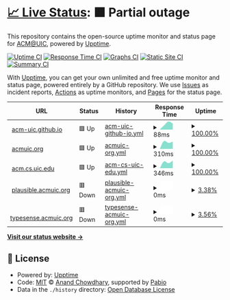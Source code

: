 # [📈 Live Status](https://acm-uic.github.io/upptime): <!--live status--> **🟧 Partial outage**

This repository contains the open-source uptime monitor and status page for [ACM@UIC](acm.cs.uic.edu), powered by [Upptime](https://github.com/upptime/upptime).

[![Uptime CI](https://github.com/acm-uic/upptime/workflows/Uptime%20CI/badge.svg)](https://github.com/acm-uic/upptime/actions?query=workflow%3A%22Uptime+CI%22)
[![Response Time CI](https://github.com/acm-uic/upptime/workflows/Response%20Time%20CI/badge.svg)](https://github.com/acm-uic/upptime/actions?query=workflow%3A%22Response+Time+CI%22)
[![Graphs CI](https://github.com/acm-uic/upptime/workflows/Graphs%20CI/badge.svg)](https://github.com/acm-uic/upptime/actions?query=workflow%3A%22Graphs+CI%22)
[![Static Site CI](https://github.com/acm-uic/upptime/workflows/Static%20Site%20CI/badge.svg)](https://github.com/acm-uic/upptime/actions?query=workflow%3A%22Static+Site+CI%22)
[![Summary CI](https://github.com/acm-uic/upptime/workflows/Summary%20CI/badge.svg)](https://github.com/acm-uic/upptime/actions?query=workflow%3A%22Summary+CI%22)

With [Upptime](https://upptime.js.org), you can get your own unlimited and free uptime monitor and status page, powered entirely by a GitHub repository. We use [Issues](https://github.com/acm-uic/upptime/issues) as incident reports, [Actions](https://github.com/acm-uic/upptime/actions) as uptime monitors, and [Pages](https://acm-uic.github.io/upptime) for the status page.

<!--start: status pages-->
<!-- This summary is generated by Upptime (https://github.com/upptime/upptime) -->
<!-- Do not edit this manually, your changes will be overwritten -->
<!-- prettier-ignore -->
| URL | Status | History | Response Time | Uptime |
| --- | ------ | ------- | ------------- | ------ |
| <img alt="" src="https://icons.duckduckgo.com/ip3/acm-uic.github.io.ico" height="13"> [acm-uic.github.io](https://acm-uic.github.io) | 🟩 Up | [acm-uic-github-io.yml](https://github.com/acm-uic/upptime/commits/HEAD/history/acm-uic-github-io.yml) | <details><summary><img alt="Response time graph" src="./graphs/acm-uic-github-io/response-time-week.png" height="20"> 88ms</summary><br><a href="https://acm-uic.github.io/upptime/history/acm-uic-github-io"><img alt="Response time 88" src="https://img.shields.io/endpoint?url=https%3A%2F%2Fraw.githubusercontent.com%2Facm-uic%2Fupptime%2FHEAD%2Fapi%2Facm-uic-github-io%2Fresponse-time.json"></a><br><a href="https://acm-uic.github.io/upptime/history/acm-uic-github-io"><img alt="24-hour response time 88" src="https://img.shields.io/endpoint?url=https%3A%2F%2Fraw.githubusercontent.com%2Facm-uic%2Fupptime%2FHEAD%2Fapi%2Facm-uic-github-io%2Fresponse-time-day.json"></a><br><a href="https://acm-uic.github.io/upptime/history/acm-uic-github-io"><img alt="7-day response time 88" src="https://img.shields.io/endpoint?url=https%3A%2F%2Fraw.githubusercontent.com%2Facm-uic%2Fupptime%2FHEAD%2Fapi%2Facm-uic-github-io%2Fresponse-time-week.json"></a><br><a href="https://acm-uic.github.io/upptime/history/acm-uic-github-io"><img alt="30-day response time 88" src="https://img.shields.io/endpoint?url=https%3A%2F%2Fraw.githubusercontent.com%2Facm-uic%2Fupptime%2FHEAD%2Fapi%2Facm-uic-github-io%2Fresponse-time-month.json"></a><br><a href="https://acm-uic.github.io/upptime/history/acm-uic-github-io"><img alt="1-year response time 88" src="https://img.shields.io/endpoint?url=https%3A%2F%2Fraw.githubusercontent.com%2Facm-uic%2Fupptime%2FHEAD%2Fapi%2Facm-uic-github-io%2Fresponse-time-year.json"></a></details> | <details><summary><a href="https://acm-uic.github.io/upptime/history/acm-uic-github-io">100.00%</a></summary><a href="https://acm-uic.github.io/upptime/history/acm-uic-github-io"><img alt="All-time uptime 100.00%" src="https://img.shields.io/endpoint?url=https%3A%2F%2Fraw.githubusercontent.com%2Facm-uic%2Fupptime%2FHEAD%2Fapi%2Facm-uic-github-io%2Fuptime.json"></a><br><a href="https://acm-uic.github.io/upptime/history/acm-uic-github-io"><img alt="24-hour uptime 100.00%" src="https://img.shields.io/endpoint?url=https%3A%2F%2Fraw.githubusercontent.com%2Facm-uic%2Fupptime%2FHEAD%2Fapi%2Facm-uic-github-io%2Fuptime-day.json"></a><br><a href="https://acm-uic.github.io/upptime/history/acm-uic-github-io"><img alt="7-day uptime 100.00%" src="https://img.shields.io/endpoint?url=https%3A%2F%2Fraw.githubusercontent.com%2Facm-uic%2Fupptime%2FHEAD%2Fapi%2Facm-uic-github-io%2Fuptime-week.json"></a><br><a href="https://acm-uic.github.io/upptime/history/acm-uic-github-io"><img alt="30-day uptime 100.00%" src="https://img.shields.io/endpoint?url=https%3A%2F%2Fraw.githubusercontent.com%2Facm-uic%2Fupptime%2FHEAD%2Fapi%2Facm-uic-github-io%2Fuptime-month.json"></a><br><a href="https://acm-uic.github.io/upptime/history/acm-uic-github-io"><img alt="1-year uptime 100.00%" src="https://img.shields.io/endpoint?url=https%3A%2F%2Fraw.githubusercontent.com%2Facm-uic%2Fupptime%2FHEAD%2Fapi%2Facm-uic-github-io%2Fuptime-year.json"></a></details>
| <img alt="" src="https://icons.duckduckgo.com/ip3/acmuic.org.ico" height="13"> [acmuic.org](https://acmuic.org) | 🟩 Up | [acmuic-org.yml](https://github.com/acm-uic/upptime/commits/HEAD/history/acmuic-org.yml) | <details><summary><img alt="Response time graph" src="./graphs/acmuic-org/response-time-week.png" height="20"> 310ms</summary><br><a href="https://acm-uic.github.io/upptime/history/acmuic-org"><img alt="Response time 310" src="https://img.shields.io/endpoint?url=https%3A%2F%2Fraw.githubusercontent.com%2Facm-uic%2Fupptime%2FHEAD%2Fapi%2Facmuic-org%2Fresponse-time.json"></a><br><a href="https://acm-uic.github.io/upptime/history/acmuic-org"><img alt="24-hour response time 310" src="https://img.shields.io/endpoint?url=https%3A%2F%2Fraw.githubusercontent.com%2Facm-uic%2Fupptime%2FHEAD%2Fapi%2Facmuic-org%2Fresponse-time-day.json"></a><br><a href="https://acm-uic.github.io/upptime/history/acmuic-org"><img alt="7-day response time 310" src="https://img.shields.io/endpoint?url=https%3A%2F%2Fraw.githubusercontent.com%2Facm-uic%2Fupptime%2FHEAD%2Fapi%2Facmuic-org%2Fresponse-time-week.json"></a><br><a href="https://acm-uic.github.io/upptime/history/acmuic-org"><img alt="30-day response time 310" src="https://img.shields.io/endpoint?url=https%3A%2F%2Fraw.githubusercontent.com%2Facm-uic%2Fupptime%2FHEAD%2Fapi%2Facmuic-org%2Fresponse-time-month.json"></a><br><a href="https://acm-uic.github.io/upptime/history/acmuic-org"><img alt="1-year response time 310" src="https://img.shields.io/endpoint?url=https%3A%2F%2Fraw.githubusercontent.com%2Facm-uic%2Fupptime%2FHEAD%2Fapi%2Facmuic-org%2Fresponse-time-year.json"></a></details> | <details><summary><a href="https://acm-uic.github.io/upptime/history/acmuic-org">100.00%</a></summary><a href="https://acm-uic.github.io/upptime/history/acmuic-org"><img alt="All-time uptime 100.00%" src="https://img.shields.io/endpoint?url=https%3A%2F%2Fraw.githubusercontent.com%2Facm-uic%2Fupptime%2FHEAD%2Fapi%2Facmuic-org%2Fuptime.json"></a><br><a href="https://acm-uic.github.io/upptime/history/acmuic-org"><img alt="24-hour uptime 100.00%" src="https://img.shields.io/endpoint?url=https%3A%2F%2Fraw.githubusercontent.com%2Facm-uic%2Fupptime%2FHEAD%2Fapi%2Facmuic-org%2Fuptime-day.json"></a><br><a href="https://acm-uic.github.io/upptime/history/acmuic-org"><img alt="7-day uptime 100.00%" src="https://img.shields.io/endpoint?url=https%3A%2F%2Fraw.githubusercontent.com%2Facm-uic%2Fupptime%2FHEAD%2Fapi%2Facmuic-org%2Fuptime-week.json"></a><br><a href="https://acm-uic.github.io/upptime/history/acmuic-org"><img alt="30-day uptime 100.00%" src="https://img.shields.io/endpoint?url=https%3A%2F%2Fraw.githubusercontent.com%2Facm-uic%2Fupptime%2FHEAD%2Fapi%2Facmuic-org%2Fuptime-month.json"></a><br><a href="https://acm-uic.github.io/upptime/history/acmuic-org"><img alt="1-year uptime 100.00%" src="https://img.shields.io/endpoint?url=https%3A%2F%2Fraw.githubusercontent.com%2Facm-uic%2Fupptime%2FHEAD%2Fapi%2Facmuic-org%2Fuptime-year.json"></a></details>
| <img alt="" src="https://icons.duckduckgo.com/ip3/acm.cs.uic.edu.ico" height="13"> [acm.cs.uic.edu](https://acm.cs.uic.edu) | 🟩 Up | [acm-cs-uic-edu.yml](https://github.com/acm-uic/upptime/commits/HEAD/history/acm-cs-uic-edu.yml) | <details><summary><img alt="Response time graph" src="./graphs/acm-cs-uic-edu/response-time-week.png" height="20"> 346ms</summary><br><a href="https://acm-uic.github.io/upptime/history/acm-cs-uic-edu"><img alt="Response time 346" src="https://img.shields.io/endpoint?url=https%3A%2F%2Fraw.githubusercontent.com%2Facm-uic%2Fupptime%2FHEAD%2Fapi%2Facm-cs-uic-edu%2Fresponse-time.json"></a><br><a href="https://acm-uic.github.io/upptime/history/acm-cs-uic-edu"><img alt="24-hour response time 346" src="https://img.shields.io/endpoint?url=https%3A%2F%2Fraw.githubusercontent.com%2Facm-uic%2Fupptime%2FHEAD%2Fapi%2Facm-cs-uic-edu%2Fresponse-time-day.json"></a><br><a href="https://acm-uic.github.io/upptime/history/acm-cs-uic-edu"><img alt="7-day response time 346" src="https://img.shields.io/endpoint?url=https%3A%2F%2Fraw.githubusercontent.com%2Facm-uic%2Fupptime%2FHEAD%2Fapi%2Facm-cs-uic-edu%2Fresponse-time-week.json"></a><br><a href="https://acm-uic.github.io/upptime/history/acm-cs-uic-edu"><img alt="30-day response time 346" src="https://img.shields.io/endpoint?url=https%3A%2F%2Fraw.githubusercontent.com%2Facm-uic%2Fupptime%2FHEAD%2Fapi%2Facm-cs-uic-edu%2Fresponse-time-month.json"></a><br><a href="https://acm-uic.github.io/upptime/history/acm-cs-uic-edu"><img alt="1-year response time 346" src="https://img.shields.io/endpoint?url=https%3A%2F%2Fraw.githubusercontent.com%2Facm-uic%2Fupptime%2FHEAD%2Fapi%2Facm-cs-uic-edu%2Fresponse-time-year.json"></a></details> | <details><summary><a href="https://acm-uic.github.io/upptime/history/acm-cs-uic-edu">100.00%</a></summary><a href="https://acm-uic.github.io/upptime/history/acm-cs-uic-edu"><img alt="All-time uptime 100.00%" src="https://img.shields.io/endpoint?url=https%3A%2F%2Fraw.githubusercontent.com%2Facm-uic%2Fupptime%2FHEAD%2Fapi%2Facm-cs-uic-edu%2Fuptime.json"></a><br><a href="https://acm-uic.github.io/upptime/history/acm-cs-uic-edu"><img alt="24-hour uptime 100.00%" src="https://img.shields.io/endpoint?url=https%3A%2F%2Fraw.githubusercontent.com%2Facm-uic%2Fupptime%2FHEAD%2Fapi%2Facm-cs-uic-edu%2Fuptime-day.json"></a><br><a href="https://acm-uic.github.io/upptime/history/acm-cs-uic-edu"><img alt="7-day uptime 100.00%" src="https://img.shields.io/endpoint?url=https%3A%2F%2Fraw.githubusercontent.com%2Facm-uic%2Fupptime%2FHEAD%2Fapi%2Facm-cs-uic-edu%2Fuptime-week.json"></a><br><a href="https://acm-uic.github.io/upptime/history/acm-cs-uic-edu"><img alt="30-day uptime 100.00%" src="https://img.shields.io/endpoint?url=https%3A%2F%2Fraw.githubusercontent.com%2Facm-uic%2Fupptime%2FHEAD%2Fapi%2Facm-cs-uic-edu%2Fuptime-month.json"></a><br><a href="https://acm-uic.github.io/upptime/history/acm-cs-uic-edu"><img alt="1-year uptime 100.00%" src="https://img.shields.io/endpoint?url=https%3A%2F%2Fraw.githubusercontent.com%2Facm-uic%2Fupptime%2FHEAD%2Fapi%2Facm-cs-uic-edu%2Fuptime-year.json"></a></details>
| <img alt="" src="https://icons.duckduckgo.com/ip3/plausible.acmuic.org.ico" height="13"> [plausible.acmuic.org](https://plausible.acmuic.org) | 🟥 Down | [plausible-acmuic-org.yml](https://github.com/acm-uic/upptime/commits/HEAD/history/plausible-acmuic-org.yml) | <details><summary><img alt="Response time graph" src="./graphs/plausible-acmuic-org/response-time-week.png" height="20"> 0ms</summary><br><a href="https://acm-uic.github.io/upptime/history/plausible-acmuic-org"><img alt="Response time 0" src="https://img.shields.io/endpoint?url=https%3A%2F%2Fraw.githubusercontent.com%2Facm-uic%2Fupptime%2FHEAD%2Fapi%2Fplausible-acmuic-org%2Fresponse-time.json"></a><br><a href="https://acm-uic.github.io/upptime/history/plausible-acmuic-org"><img alt="24-hour response time 0" src="https://img.shields.io/endpoint?url=https%3A%2F%2Fraw.githubusercontent.com%2Facm-uic%2Fupptime%2FHEAD%2Fapi%2Fplausible-acmuic-org%2Fresponse-time-day.json"></a><br><a href="https://acm-uic.github.io/upptime/history/plausible-acmuic-org"><img alt="7-day response time 0" src="https://img.shields.io/endpoint?url=https%3A%2F%2Fraw.githubusercontent.com%2Facm-uic%2Fupptime%2FHEAD%2Fapi%2Fplausible-acmuic-org%2Fresponse-time-week.json"></a><br><a href="https://acm-uic.github.io/upptime/history/plausible-acmuic-org"><img alt="30-day response time 0" src="https://img.shields.io/endpoint?url=https%3A%2F%2Fraw.githubusercontent.com%2Facm-uic%2Fupptime%2FHEAD%2Fapi%2Fplausible-acmuic-org%2Fresponse-time-month.json"></a><br><a href="https://acm-uic.github.io/upptime/history/plausible-acmuic-org"><img alt="1-year response time 0" src="https://img.shields.io/endpoint?url=https%3A%2F%2Fraw.githubusercontent.com%2Facm-uic%2Fupptime%2FHEAD%2Fapi%2Fplausible-acmuic-org%2Fresponse-time-year.json"></a></details> | <details><summary><a href="https://acm-uic.github.io/upptime/history/plausible-acmuic-org">3.38%</a></summary><a href="https://acm-uic.github.io/upptime/history/plausible-acmuic-org"><img alt="All-time uptime 3.38%" src="https://img.shields.io/endpoint?url=https%3A%2F%2Fraw.githubusercontent.com%2Facm-uic%2Fupptime%2FHEAD%2Fapi%2Fplausible-acmuic-org%2Fuptime.json"></a><br><a href="https://acm-uic.github.io/upptime/history/plausible-acmuic-org"><img alt="24-hour uptime 3.38%" src="https://img.shields.io/endpoint?url=https%3A%2F%2Fraw.githubusercontent.com%2Facm-uic%2Fupptime%2FHEAD%2Fapi%2Fplausible-acmuic-org%2Fuptime-day.json"></a><br><a href="https://acm-uic.github.io/upptime/history/plausible-acmuic-org"><img alt="7-day uptime 3.38%" src="https://img.shields.io/endpoint?url=https%3A%2F%2Fraw.githubusercontent.com%2Facm-uic%2Fupptime%2FHEAD%2Fapi%2Fplausible-acmuic-org%2Fuptime-week.json"></a><br><a href="https://acm-uic.github.io/upptime/history/plausible-acmuic-org"><img alt="30-day uptime 3.38%" src="https://img.shields.io/endpoint?url=https%3A%2F%2Fraw.githubusercontent.com%2Facm-uic%2Fupptime%2FHEAD%2Fapi%2Fplausible-acmuic-org%2Fuptime-month.json"></a><br><a href="https://acm-uic.github.io/upptime/history/plausible-acmuic-org"><img alt="1-year uptime 3.38%" src="https://img.shields.io/endpoint?url=https%3A%2F%2Fraw.githubusercontent.com%2Facm-uic%2Fupptime%2FHEAD%2Fapi%2Fplausible-acmuic-org%2Fuptime-year.json"></a></details>
| <img alt="" src="https://icons.duckduckgo.com/ip3/typesense.acmuic.org.ico" height="13"> [typesense.acmuic.org](https://typesense.acmuic.org) | 🟥 Down | [typesense-acmuic-org.yml](https://github.com/acm-uic/upptime/commits/HEAD/history/typesense-acmuic-org.yml) | <details><summary><img alt="Response time graph" src="./graphs/typesense-acmuic-org/response-time-week.png" height="20"> 0ms</summary><br><a href="https://acm-uic.github.io/upptime/history/typesense-acmuic-org"><img alt="Response time 0" src="https://img.shields.io/endpoint?url=https%3A%2F%2Fraw.githubusercontent.com%2Facm-uic%2Fupptime%2FHEAD%2Fapi%2Ftypesense-acmuic-org%2Fresponse-time.json"></a><br><a href="https://acm-uic.github.io/upptime/history/typesense-acmuic-org"><img alt="24-hour response time 0" src="https://img.shields.io/endpoint?url=https%3A%2F%2Fraw.githubusercontent.com%2Facm-uic%2Fupptime%2FHEAD%2Fapi%2Ftypesense-acmuic-org%2Fresponse-time-day.json"></a><br><a href="https://acm-uic.github.io/upptime/history/typesense-acmuic-org"><img alt="7-day response time 0" src="https://img.shields.io/endpoint?url=https%3A%2F%2Fraw.githubusercontent.com%2Facm-uic%2Fupptime%2FHEAD%2Fapi%2Ftypesense-acmuic-org%2Fresponse-time-week.json"></a><br><a href="https://acm-uic.github.io/upptime/history/typesense-acmuic-org"><img alt="30-day response time 0" src="https://img.shields.io/endpoint?url=https%3A%2F%2Fraw.githubusercontent.com%2Facm-uic%2Fupptime%2FHEAD%2Fapi%2Ftypesense-acmuic-org%2Fresponse-time-month.json"></a><br><a href="https://acm-uic.github.io/upptime/history/typesense-acmuic-org"><img alt="1-year response time 0" src="https://img.shields.io/endpoint?url=https%3A%2F%2Fraw.githubusercontent.com%2Facm-uic%2Fupptime%2FHEAD%2Fapi%2Ftypesense-acmuic-org%2Fresponse-time-year.json"></a></details> | <details><summary><a href="https://acm-uic.github.io/upptime/history/typesense-acmuic-org">3.56%</a></summary><a href="https://acm-uic.github.io/upptime/history/typesense-acmuic-org"><img alt="All-time uptime 3.56%" src="https://img.shields.io/endpoint?url=https%3A%2F%2Fraw.githubusercontent.com%2Facm-uic%2Fupptime%2FHEAD%2Fapi%2Ftypesense-acmuic-org%2Fuptime.json"></a><br><a href="https://acm-uic.github.io/upptime/history/typesense-acmuic-org"><img alt="24-hour uptime 3.56%" src="https://img.shields.io/endpoint?url=https%3A%2F%2Fraw.githubusercontent.com%2Facm-uic%2Fupptime%2FHEAD%2Fapi%2Ftypesense-acmuic-org%2Fuptime-day.json"></a><br><a href="https://acm-uic.github.io/upptime/history/typesense-acmuic-org"><img alt="7-day uptime 3.56%" src="https://img.shields.io/endpoint?url=https%3A%2F%2Fraw.githubusercontent.com%2Facm-uic%2Fupptime%2FHEAD%2Fapi%2Ftypesense-acmuic-org%2Fuptime-week.json"></a><br><a href="https://acm-uic.github.io/upptime/history/typesense-acmuic-org"><img alt="30-day uptime 3.56%" src="https://img.shields.io/endpoint?url=https%3A%2F%2Fraw.githubusercontent.com%2Facm-uic%2Fupptime%2FHEAD%2Fapi%2Ftypesense-acmuic-org%2Fuptime-month.json"></a><br><a href="https://acm-uic.github.io/upptime/history/typesense-acmuic-org"><img alt="1-year uptime 3.56%" src="https://img.shields.io/endpoint?url=https%3A%2F%2Fraw.githubusercontent.com%2Facm-uic%2Fupptime%2FHEAD%2Fapi%2Ftypesense-acmuic-org%2Fuptime-year.json"></a></details>

<!--end: status pages-->

[**Visit our status website →**](https://acm-uic.github.io/upptime)

## 📄 License

- Powered by: [Upptime](https://github.com/upptime/upptime)
- Code: [MIT](./LICENSE) © [Anand Chowdhary](https://anandchowdhary.com), supported by [Pabio](https://pabio.com)
- Data in the `./history` directory: [Open Database License](https://opendatacommons.org/licenses/odbl/1-0/)

